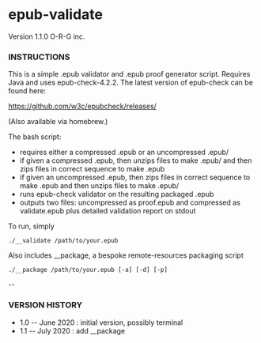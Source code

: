 # epub-validate
Version 1.1.0
O-R-G inc.  

### INSTRUCTIONS

This is a simple .epub validator and .epub proof generator script. Requires Java and uses epub-check-4.2.2. The latest version of epub-check can be found here: 

https://github.com/w3c/epubcheck/releases/

(Also available via homebrew.)

The bash script:

+ requires either a compressed .epub or an uncompressed .epub/
+ if given a compressed .epub, then unzips files to make .epub/ and then zips files in correct sequence to make .epub
+ if given an uncompressed .epub, then zips files in correct sequence to make .epub and then unzips files to make .epub/
+ runs epub-check validator on the resulting packaged .epub
+ outputs two files: uncompressed as proof.epub and compressed as validate.epub plus detailed validation report on stdout

To run, simply
    
    ./__validate /path/to/your.epub

Also includes __package, a bespoke remote-resources packaging script

    ./__package /path/to/your.epub [-a] [-d] [-p]

--

### VERSION HISTORY
+ 1.0 -- June 2020 : initial version, possibly terminal
+ 1.1 -- July 2020 : add __package
